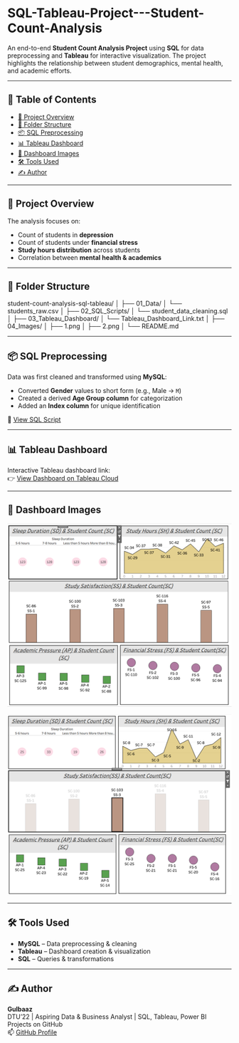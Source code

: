 # SQL-Tableau-Project---Student-Count-Analysis
An end-to-end **Student Count Analysis Project** using **SQL** for data preprocessing and **Tableau** for interactive visualization. The project highlights the relationship between student demographics, mental health, and academic efforts.

---

## 🔗 Table of Contents
- [📘 Project Overview](#-project-overview)
- [📁 Folder Structure](#-folder-structure)
- [📦 SQL Preprocessing](#-sql-preprocessing)
- [📊 Tableau Dashboard](#-tableau-dashboard)
- [📸 Dashboard Images](#-dashboard-images)
- [🛠️ Tools Used](#️-tools-used)
- [✍️ Author](#-author)

---

## 📘 Project Overview
The analysis focuses on:
- Count of students in **depression**  
- Count of students under **financial stress**  
- **Study hours distribution** across students  
- Correlation between **mental health & academics**  

---

## 📁 Folder Structure

student-count-analysis-sql-tableau/
│
├── 01_Data/
│ └── students_raw.csv
│
├── 02_SQL_Scripts/
│ └── student_data_cleaning.sql
│
├── 03_Tableau_Dashboard/
│ └── Tableau_Dashboard_Link.txt
│
├── 04_Images/
│ ├── 1.png
│ ├── 2.png
│
└── README.md


---

## 📦 SQL Preprocessing
Data was first cleaned and transformed using **MySQL**:
- Converted **Gender** values to short form (e.g., Male → `M`)  
- Created a derived **Age Group column** for categorization  
- Added an **Index column** for unique identification  

📂 [View SQL Script](./02_SQL_Scripts/student_data_cleaning.sql)

---

## 📊 Tableau Dashboard
Interactive Tableau dashboard link:  
👉 [View Dashboard on Tableau Cloud](https://prod-apsoutheast-b.online.tableau.com/#/site/gulbaazmansuri-f870665576/workbooks/634777/views)

---

## 📸 Dashboard Images
![Dashboard Snapshot 1](./04_Images/1.png) 


![Dashboard Snapshot 2](./04_Images/2.png)  

---

## 🛠️ Tools Used
- **MySQL** – Data preprocessing & cleaning  
- **Tableau** – Dashboard creation & visualization  
- **SQL** – Queries & transformations  

---

## ✍️ Author
**Gulbaaz**  
DTU’22 | Aspiring Data & Business Analyst | SQL, Tableau, Power BI Projects on GitHub  
📫 [GitHub Profile](https://github.com/Gulbaaz)
